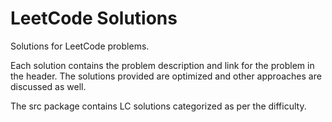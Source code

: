 # LeetCode Solutions
Solutions for LeetCode problems.

Each solution contains the problem description and link for the problem in the header.
The solutions provided are optimized and other approaches are discussed as well.

The src package contains LC solutions categorized as per the difficulty. 

<!-- Strongly recommended YouTubers for DSA concepts and complete placement preparation:
Take U Forward
Kunal Kushwaha -->

